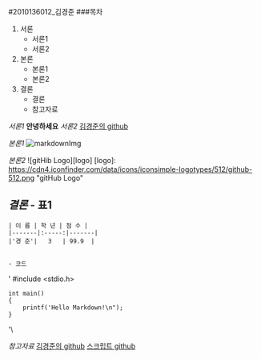 #2010136012_김경준
###목차
 1. 서론
 	- 서론1
	- 서론2
 2. 본론
 	- 본론1
	- 본론2
 3. 결론
 	- 결론
	- 참고자료


*서론1*
**안녕하세요**
*서론2*
[김경준의 github](https://github.com/juniair)

*본론1*
![markdownImg](http://cfile10.uf.tistory.com/image/274BC53A54579BF23059EE "Inline Sytle")

*본론2*
![gitHib Logo][logo]
[logo]: https://cdn4.iconfinder.com/data/icons/iconsimple-logotypes/512/github-512.png "gitHub Logo"


*결론*
	- 표1
---
	| 이 름 | 학 년 | 점 수 |
	|-------|:-----:|-------|
	|'경 준'|   3   | 99.9  |


	- 코드
\'
	#include <stdio.h>
	
	int main()
	{
		printf('Hello Markdown!\n");
	}
'\


*참고자료*
[김경준의 github](https://github.com/juniair)
[스크립트 github][scriptGit]

[scriptGit]: https://github.com/juniair/Pyhton
